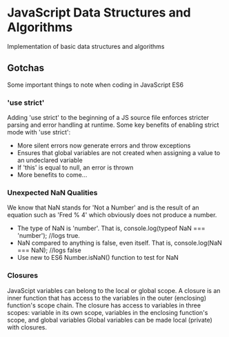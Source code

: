 # JavaScript Data Structures and Algorithms
  Implementation of basic data structures and algorithms

## Gotchas
  Some important things to note when coding in JavaScript ES6

### 'use strict'
  Adding 'use strict' to the beginning of a JS source file enforces stricter parsing and error handling at runtime.
  Some key benefits of enabling strict mode with 'use strict':
  - More silent errors now generate errors and throw exceptions
  - Ensures that global variables are not created when assigning a value to an undeclared variable
  - If 'this' is equal to null, an error is thrown
  - More benefits to come...

### Unexpected NaN Qualities
  We know that NaN stands for 'Not a Number' and is the result of an equation such as 'Fred % 4' which obviously does not produce a number.  

  - The type of NaN is 'number'.  That is, console.log(typeof NaN === 'number');  //logs true.
  - NaN compared to anything is false, even itself.  That is, console.log(NaN === NaN); //logs false
  - Use new to ES6 Number.isNaN() function to test for NaN


### Closures
  JavaScipt variables can belong to the local or global scope.  A closure is an inner function that has access to the variables in the outer (enclosing) function's scope chain. The closure has access to variables in three scopes: variable in its own scope, variables in the enclosing function's scope, and global variables  Global variables can be made local (private) with closures. 
